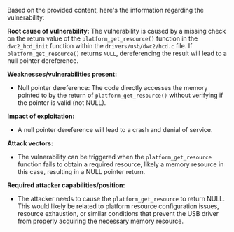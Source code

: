 Based on the provided content, here's the information regarding the vulnerability:

**Root cause of vulnerability:**
The vulnerability is caused by a missing check on the return value of the `platform_get_resource()` function in the `dwc2_hcd_init` function within the `drivers/usb/dwc2/hcd.c` file. If `platform_get_resource()` returns `NULL`, dereferencing the result will lead to a null pointer dereference.

**Weaknesses/vulnerabilities present:**
- Null pointer dereference: The code directly accesses the memory pointed to by the return of  `platform_get_resource()` without verifying if the pointer is valid (not NULL).

**Impact of exploitation:**
- A null pointer dereference will lead to a crash and denial of service.

**Attack vectors:**
- The vulnerability can be triggered when the `platform_get_resource` function fails to obtain a required resource, likely a memory resource in this case, resulting in a NULL pointer return.

**Required attacker capabilities/position:**
- The attacker needs to cause the `platform_get_resource` to return NULL. This would likely be related to platform resource configuration issues, resource exhaustion, or similar conditions that prevent the USB driver from properly acquiring the necessary memory resource.